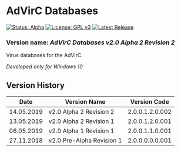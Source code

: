 # AdVirC Databases

[![Status: Alpha](https://img.shields.io/badge/Status-Alpha-red.svg?style=for-the-badge)](#)
[![License: GPL v3](https://img.shields.io/badge/License-GPL%20v3-black.svg?style=for-the-badge)](https://www.gnu.org/licenses/gpl-3.0)
[![Latest Release](https://img.shields.io/badge/Latest-Release-blue.svg?style=for-the-badge)](https://github.com/MikronT/AdVirCDatabases/releases/latest)

<!--
[![Status: Pre-Alpha](https://img.shields.io/badge/Status-Pre--Alpha-black.svg?style=for-the-badge)](#)

[![Status: Beta](https://img.shields.io/badge/Status-Beta-orange.svg?style=for-the-badge)](#)
[![Status: Pre-Release](https://img.shields.io/badge/Status-Pre--Release-yellow.svg?style=for-the-badge)](#)
[![Status: Release](https://img.shields.io/badge/Status-Release-green.svg?style=for-the-badge)](#)
-->

### Version name: *AdVirC Databases v2.0 Alpha 2 Revision 2*

Virus databases for the AdVirC.

*Developed only for Windows 10*



## Version History
| Date       | Version Name              | Version Code        |
|------------|---------------------------|---------------------|
| 14.05.2019 | v2.0 Alpha 2 Revision 2   | 2.0.0.1.2.0.002     |
| 13.05.2019 | v2.0 Alpha 2 Revision 1   | 2.0.0.1.2.0.001     |
| 06.05.2019 | v2.0 Alpha 1 Revision 1   | 2.0.0.1.1.0.001     |
| 27.11.2018 | v2.0 Pre-Alpha Revision 1 | 2.0.0.0.0.0.001     |

<!--
AdVirC Databases v2.0 Alpha 1 Revision 1                  2.0.0.1.1.0.001
AdVirC Databases v2.0 Alpha 2 Revision 144                2.0.0.1.2.0.144
AdVirC Databases v2.0 Beta 1 Revision 16                  2.0.0.2.1.0.016
AdVirC Databases v2.0 Pre-Release 1 Revision 4            2.0.0.3.1.0.004
AdVirC Databases v2.0 Release Revision 742                2.0.0.4.0.0.742

AdVirC Databases v2.0 Beta 1 Revision 14                  2.1.0.2.1.0.014
AdVirC Databases v2.1 Release Revision 114 Nightly 12     2.1.0.2.1.0.114.012
AdVirC Databases v2.1 Release Revision 243                2.1.0.4.0.0.243
-->
